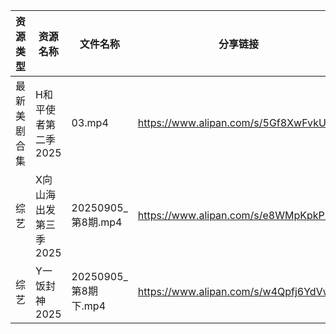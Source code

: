 | 资源类型   | 资源名称          | 文件名称              | 分享链接                                 | 更新时间                |
| ------ | ------------- | ----------------- | ------------------------------------ | ------------------- |
| 最新美剧合集 | H和平使者第二季2025  | 03.mp4            | https://www.alipan.com/s/5Gf8XwFvkUq | 2025-09-06 09:59:39 |
| 综艺     | X向山海出发第三季2025 | 20250905_第8期.mp4  | https://www.alipan.com/s/e8WMpKpkP9w | 2025-09-06 00:01:09 |
| 综艺     | Y一饭封神2025     | 20250905_第8期下.mp4 | https://www.alipan.com/s/w4Qpfj6YdVw | 2025-09-06 00:01:15 |
